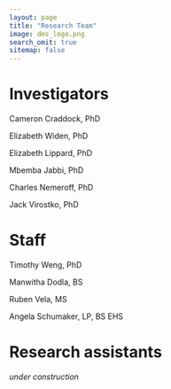 ```yaml
---
layout: page
title: "Research Team"
image: dms_logo.png
search_omit: true
sitemap: false
---
```


# Investigators
Cameron Craddock, PhD

Elizabeth Widen, PhD

Elizabeth Lippard, PhD

Mbemba Jabbi, PhD

Charles Nemeroff, PhD

Jack Virostko, PhD


# Staff
Timothy Weng, PhD

Manwitha Dodla, BS

Ruben Vela, MS

Angela Schumaker, LP, BS EHS

# Research assistants
*under construction*

